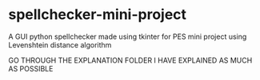 # spellchecker-mini-project
A GUI python spellchecker made using tkinter for PES mini project using Levenshtein distance algorithm

GO THROUGH THE EXPLANATION FOLDER I HAVE EXPLAINED AS MUCH AS POSSIBLE
